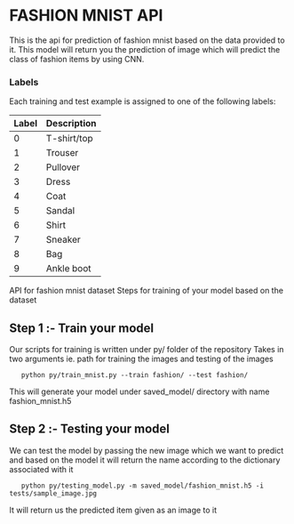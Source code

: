 # FASHION MNIST API
This is the api for prediction of fashion mnist based on the data provided to it.
This model will return you the prediction of image which will predict the class of fashion items by using CNN.


### Labels
Each training and test example is assigned to one of the following labels:

| Label | Description |
| --- | --- |
| 0 | T-shirt/top |
| 1 | Trouser |
| 2 | Pullover |
| 3 | Dress |
| 4 | Coat |
| 5 | Sandal |
| 6 | Shirt |
| 7 | Sneaker |
| 8 | Bag |
| 9 | Ankle boot | 

API for fashion mnist dataset
Steps for training  of your model based on the dataset
## Step 1 :- Train your model
Our scripts for training is written under py/ folder of the repository
Takes in two arguments ie. path for training the images and testing of the images

```
   python py/train_mnist.py --train fashion/ --test fashion/
```

This will generate your model under saved_model/ directory with name fashion_mnist.h5

## Step 2 :- Testing your model

We can test the model by passing the new image which we want to predict and based on the model it will return the name according to the dictionary associated with it

```
   python py/testing_model.py -m saved_model/fashion_mnist.h5 -i tests/sample_image.jpg
```
It will return us the predicted item given as an image to it


